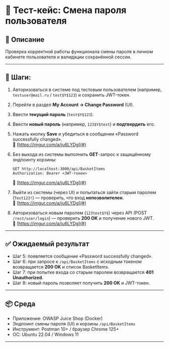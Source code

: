 # 🔄 Тест-кейс: Смена пароля пользователя

## 📌 Описание
Проверка корректной работы функционала смены пароля в личном кабинете пользователя и валидации сохранённой сессии.

---

## 📍 Шаги:

1. Авторизоваться в системе под тестовым пользователем (например, `testuser@mail.ru` / `test$Y$123`) и сохранить JWT-токен.  

2. Перейти в раздел **My Account → Change Password** (UI).  
   

3. Ввести **текущий пароль** (`test$Y$123`).

4. Ввести **новый пароль** (например, `123$Y$test`) и **подтвердить** его.

5. Нажать кнопку **Save** и убедиться в сообщении «Password successfully changed».  
   🔗 [https://imgur.com/a/ju6LYDg](#)

6. Без выхода из системы выполнить **GET**-запрос к защищённому эндпоинту корзины:
   ```http
   GET http://localhost:3000/api/BasketItems
   Authorization: Bearer <JWT-токен>
   ```
   🔗 [https://imgur.com/a/ju6LYDg](#)

7. Выйти из системы (через UI) и попытаться зайти старым паролем (`Test123!`) — проверить, что вход **непозволителен**.  
   🔗 [https://imgur.com/a/ju6LYDg](#)

8. Авторизоваться новым паролем (`123test$Y$`) через API (POST `/rest/user/login`) — проверить **200 OK** и получение нового JWT.  
   🔗 [https://imgur.com/a/ju6LYDg](#)

---

## ✅ Ожидаемый результат
- Шаг 5: появляется сообщение «Password successfully changed».  
- Шаг 6: при запросе к `/api/BasketItems` с исходным токеном возвращается **200 OK** и список BasketItems.  
- Шаг 7: при попытке входа со старым паролем возвращается **401 Unauthorized**.  
- Шаг 8: новый пароль позволяет получить **200 OK** и JWT-токен.

---

## 📦 Среда
- Приложение: OWASP Juice Shop (Docker)  
- Эндпоинт смены пароля (UI) и корзины `/api/BasketItems`  
- Инструмент: Postman 10+ / браузер Chrome 125+  
- ОС: Ubuntu 22.04 / Windows 11

---


